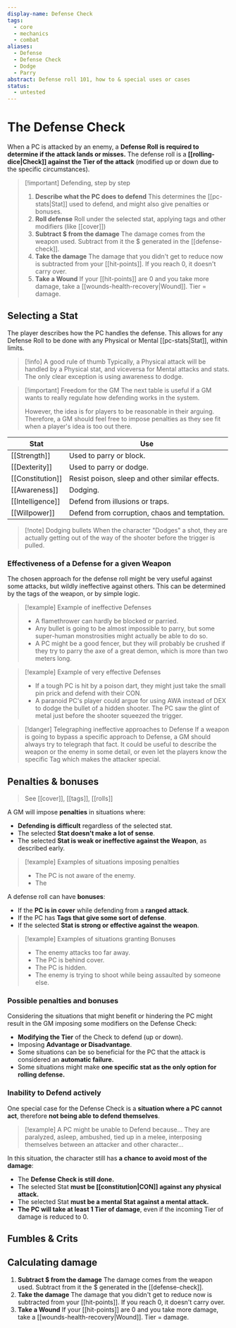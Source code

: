 ```yaml
---
display-name: Defense Check
tags:
  - core
  - mechanics
  - combat
aliases:
  - Defense
  - Defense Check
  - Dodge
  - Parry
abstract: Defense roll 101, how to & special uses or cases
status:
  - untested
---
```

# The Defense Check
When a PC is attacked by an enemy, a **Defense Roll is required to determine if the attack lands or misses.** The defense roll is a **[[rolling-dice|Check]] against the Tier of the attack** (modified up or down due to the specific circumstances).

> [!important] Defending, step by step
> 1. **Describe what the PC does to defend**
> 	   This determines the [[pc-stats|Stat]] used to defend, and might also give penalties or bonuses.
> 2. **Roll defense**
> 	   Roll under the selected stat, applying tags and other modifiers (like [[cover]])
> 3. **Subtract $ from the damage**
>       The damage comes from the weapon used. Subtract from it the $ generated in the [[defense-check]].
> 4. **Take the damage**
> 	   The damage that you didn't get to reduce now is subtracted from your [[hit-points]]. If you reach 0, it doesn't carry over.
> 5. **Take a Wound**
> 	   If your [[hit-points]] are 0 and you take more damage, take a [[wounds-health-recovery|Wound]]. Tier = damage.

## Selecting a Stat
The player describes how the PC handles the defense. This allows for any Defense Roll to be done with any Physical or Mental [[pc-stats|Stat]], within limits.

> [!info] A good rule of thumb
> Typically, a Physical attack will be handled by a Physical stat, and viceversa for Mental attacks and stats. The only clear exception is using awareness to dodge.

> [!important] Freedom for the GM
> The next table is useful if a GM wants to really regulate how defending works in the system.
> 
> However, the idea is for players to be reasonable in their arguing. Therefore, a GM should feel free to impose penalties as they see fit when a player's idea is too out there.

| Stat             | Use                                             |
| ---------------- | ----------------------------------------------- |
| [[Strength]]     | Used to parry or block.                         |
| [[Dexterity]]    | Used to parry or dodge.                         |
| [[Constitution]] | Resist poison, sleep and other similar effects. |
| [[Awareness]]    | Dodging.                                        |
| [[Intelligence]] | Defend from illusions or traps.                 |
| [[Willpower]]    | Defend from corruption, chaos and temptation.   |
> [!note] Dodging bullets
> When the character "Dodges" a shot, they are actually getting out of the way of the shooter before the trigger is pulled.
### Effectiveness of a Defense for a given Weapon
The chosen approach for the defense roll might be very useful against some attacks, but wildly ineffective against others. This can be determined by the tags of the weapon, or by simple logic.

> [!example] Example of ineffective Defenses
> - A flamethrower can hardly be blocked or parried.
> - Any bullet is going to be almost impossible to parry, but some super-human monstrosities might actually be able to do so.
> - A PC might be a good fencer, but they will probably be crushed if they try to parry the axe of a great demon, which is more than two meters long.

> [!example] Example of very effective Defenses
> - If a tough PC is hit by a poison dart, they might just take the small pin prick and defend with their CON.
> - A paranoid PC's player could argue for using AWA instead of DEX to dodge the bullet of a hidden shooter. The PC saw the glint of metal just before the shooter squeezed the trigger.

> [!danger] Telegraphing ineffective approaches to Defense
> If a weapon is going to bypass a specific approach to Defense, a GM should always try to telegraph that fact. It could be useful to describe the weapon or the enemy in some detail, or even let the players know the specific Tag which makes the attacker special.

## Penalties & bonuses
> See [[cover]], [[tags]], [[rolls]]

A GM will impose **penalties** in situations where:
- **Defending is difficult** regardless of the selected stat.
- The selected **Stat doesn't make a lot of sense**.
- The selected **Stat is weak or ineffective against the Weapon**, as described early.

> [!example] Examples of situations imposing penalties
> - The PC is not aware of the enemy.
> - The 

A defense roll can have **bonuses**:
- If the **PC is in cover** while defending from a **ranged attack**.
- If the PC has **Tags that give some sort of defense**.
- If the selected **Stat is strong or effective against the weapon**.

> [!example] Examples of situations granting Bonuses
> - The enemy attacks too far away.
> - The PC is behind cover.
> - The PC is hidden.
> - The enemy is trying to shoot while being assaulted by someone else.

### Possible penalties and bonuses
Considering the situations that might benefit or hindering the PC might result in the GM imposing some modifiers on the Defense Check:
- **Modifying the Tier** of the Check to defend (up or down).
- Imposing **Advantage or Disadvantage**.
- Some situations can be so beneficial for the PC that the attack is considered an **automatic failure.**
- Some situations might make **one specific stat as the only option for rolling defense.**

### Inability to Defend actively
One special case for the Defense Check is a **situation where a PC cannot act**, therefore **not being able to defend themselves**.

> [!example] A PC might be unable to Defend because...
> They are paralyzed, asleep, ambushed, tied up in a melee, interposing themselves between an attacker and other character...

In this situation, the character still has **a chance to avoid most of the damage**:
- The **Defense Check is still done.**
- The selected Stat **must be [[constitution|CON]] against any physical attack.**
- The selected Stat **must be a mental Stat against a mental attack.**
-  **The PC will take at least 1 Tier of damage**, even if the incoming Tier of damage is reduced to 0.

## Fumbles & Crits

## Calculating damage

1. **Subtract $ from the damage**
   The damage comes from the weapon used. Subtract from it the $ generated in the [[defense-check]].
4. **Take the damage**
   The damage that you didn't get to reduce now is subtracted from your [[hit-points]]. If you reach 0, it doesn't carry over.
5. **Take a Wound** 
   If your [[hit-points]] are 0 and you take more damage, take a [[wounds-health-recovery|Wound]]. Tier = damage.